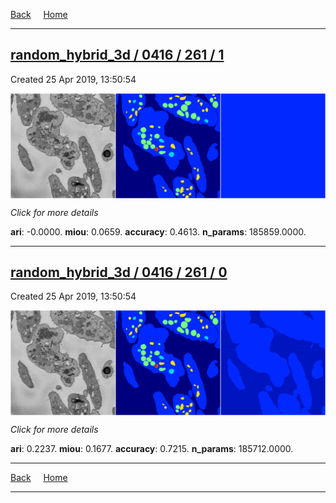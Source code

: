 
[Back](..)&nbsp;&nbsp;&nbsp;&nbsp;&nbsp;[Home](https://leapmanlab.github.io/snapshots)

---

<div class="summary"><a href="1"><h2>random_hybrid_3d / 0416 / 261 / 1</h2></a><p>Created 25 Apr 2019, 13:50:54
</p><a href="1"><img src="1/media/summary.png" align="center"></a><p>
<i>Click for more details</i>
</p></div>

**ari**: -0.0000. **miou**: 0.0659. **accuracy**: 0.4613. **n_params**: 185859.0000. 

---

<div class="summary"><a href="0"><h2>random_hybrid_3d / 0416 / 261 / 0</h2></a><p>Created 25 Apr 2019, 13:50:54
</p><a href="0"><img src="0/media/summary.png" align="center"></a><p>
<i>Click for more details</i>
</p></div>

**ari**: 0.2237. **miou**: 0.1677. **accuracy**: 0.7215. **n_params**: 185712.0000. 

---

[Back](..)&nbsp;&nbsp;&nbsp;&nbsp;&nbsp;[Home](https://leapmanlab.github.io/snapshots)

---